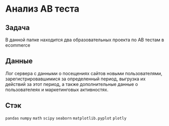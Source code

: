 # Анализ АВ теста

## Задача
В данной папке находится два образовательных проекта по АВ тестам в ecommerce

## Данные
Лог сервера с данными о посещениях сайтов новыми пользователями, зарегистрировавшимися за определенный период, выгрузка их действий за этот период, а также дополнительные данные о пользователеях и маркетинговых активностях. 

## Стэк
`pandas`
`numpy`
`math`
`scipy`
`seaborn`
`matplotlib.pyplot`
`plotly`
